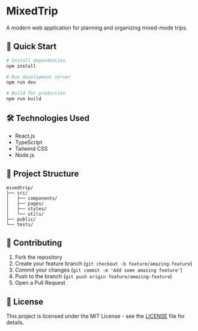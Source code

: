 # MixedTrip

A modern web application for planning and organizing mixed-mode trips.

## 🚀 Quick Start

```bash
# Install dependencies
npm install

# Run development server
npm run dev

# Build for production
npm run build
```

## 🛠️ Technologies Used

- React.js
- TypeScript
- Tailwind CSS
- Node.js

## 📁 Project Structure

```
mixedtrip/
├── src/
│   ├── components/
│   ├── pages/
│   ├── styles/
│   └── utils/
├── public/
└── tests/
```

## 🤝 Contributing

1. Fork the repository
2. Create your feature branch (`git checkout -b feature/amazing-feature`)
3. Commit your changes (`git commit -m 'Add some amazing feature'`)
4. Push to the branch (`git push origin feature/amazing-feature`)
5. Open a Pull Request

## 📝 License

This project is licensed under the MIT License - see the [LICENSE](LICENSE) file for details. 